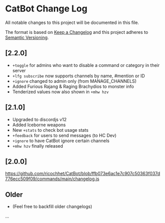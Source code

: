
# CatBot Change Log
All notable changes to this project will be documented in this file.
 
The format is based on [Keep a Changelog](http://keepachangelog.com/)
and this project adheres to [Semantic Versioning](http://semver.org/).
 
## [2.2.0] 
 
- `+toggle` for admins who want to disable a command or category in their server
- `+lfg subscribe` now supports channels by name, #mention or ID 
- `+ignore` changed to admin only (from MANAGE_CHANNELS)
 - Added Furious Rajang & Raging Brachydios to monster info
 - Tenderized values now also shown in `+mhw hzv`
 
## [2.1.0] 
  
- Upgraded to discordjs v12
- Added Iceborne weapons 
- New `+stats` to check bot usage stats
- `+feedback` for users to send messages (to HC Dev)
- `+ignore` to have CatBot ignore certain channels
- `+mhw hzv` finally released 
 
 
## [2.0.0]

https://github.com/ricochhet/CatBot/blob/ffb073e6ac1e7c907c50363f037d776ecc509f09/commands/main/changelog.js

## Older

- (Feel free to backfill older changelogs)

...